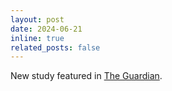 ```yaml
---
layout: post
date: 2024-06-21
inline: true
related_posts: false
---
```


New study featured in [The Guardian](https://www.theguardian.com/environment/article/2024/jun/21/climate-engineering-off-us-coast-could-increase-heatwaves-in-europe-study-finds?CMP=share_btn_url).

